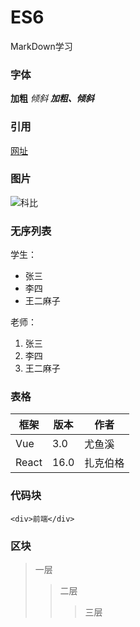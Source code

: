 # ES6
MarkDown学习

### 字体
**加粗**
*倾斜*
***加粗、倾斜***

### 引用
[网址](https://www.bilibili.com/)

### 图片
![科比](https://ss0.bdstatic.com/70cFvHSh_Q1YnxGkpoWK1HF6hhy/it/u=246261525,3128293719&fm=26&gp=0.jpg)

### 无序列表
学生：
* 张三
* 李四
* 王二麻子
 
老师：
1. 张三
2. 李四
3. 王二麻子

### 表格
| 框架 | 版本 | 作者 |
| --- | --- | --- |
| Vue | 3.0 | 尤鱼溪 |
| React | 16.0 | 扎克伯格 |

### 代码块
    <div>前端</div>

### 区块
> 一层
>> 二层
>>> 三层
